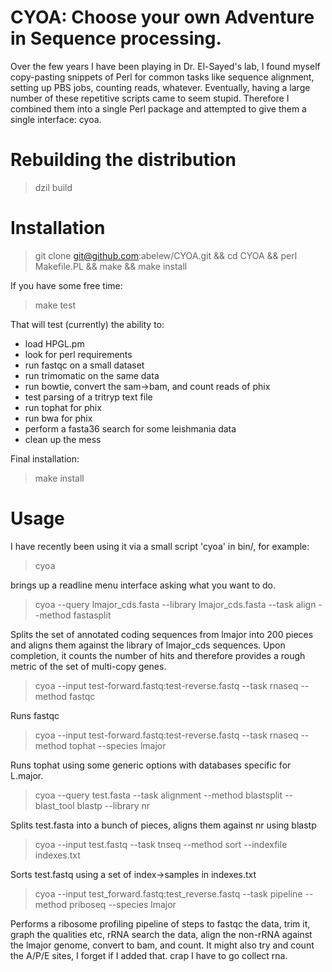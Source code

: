CYOA: Choose your own Adventure in Sequence processing.
=======================================================

Over the few years I have been playing in Dr. El-Sayed's lab, I found myself copy-pasting snippets
of Perl for common tasks like sequence alignment, setting up PBS jobs, counting reads, whatever.
Eventually, having a large number of these repetitive scripts came to seem stupid.  Therefore I
combined them into a single Perl package and attempted to give them a single interface: cyoa.

# Rebuilding the distribution

> dzil build

# Installation

> git clone git@github.com:abelew/CYOA.git && cd CYOA && perl Makefile.PL && make && make install

If you have some free time:
> make test

That will test (currently) the ability to:
* load HPGL.pm
* look for perl requirements
* run fastqc on a small dataset
* run trimomatic on the same data
* run bowtie, convert the sam->bam, and count reads of phix
* test parsing of a tritryp text file
* run tophat for phix
* run bwa for phix
* perform a fasta36 search for some leishmania data
* clean up the mess

Final installation:
> make install

# Usage

I have recently been using it via a small script 'cyoa' in bin/, for example:

> cyoa

brings up a readline menu interface asking what you want to do.

> cyoa --query lmajor_cds.fasta --library lmajor_cds.fasta --task align --method fastasplit

Splits the set of annotated coding sequences from lmajor into 200 pieces and aligns them against the
library of lmajor_cds sequences.  Upon completion, it counts the number of hits and therefore provides a
rough metric of the set of multi-copy genes.

> cyoa --input test-forward.fastq:test-reverse.fastq --task rnaseq --method fastqc

Runs fastqc

> cyoa --input test-forward.fastq:test-reverse.fastq --task rnaseq --method tophat --species lmajor

Runs tophat using some generic options with databases specific for L.major.

> cyoa --query test.fasta --task alignment --method blastsplit --blast_tool blastp --library nr

Splits test.fasta into a bunch of pieces, aligns them against nr using blastp

> cyoa --input test.fastq --task tnseq --method sort --indexfile indexes.txt

Sorts test.fastq using a set of index->samples in indexes.txt

> cyoa --input test_forward.fastq:test_reverse.fastq --task pipeline --method priboseq --species lmajor

Performs a ribosome profiling pipeline of steps to fastqc the data,
trim it, graph the qualities etc, rRNA search the data, align the
non-rRNA against the lmajor genome, convert to bam, and count. It
might also try and count the A/P/E sites, I forget if I added that.
crap I have to go collect rna.

